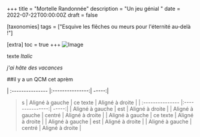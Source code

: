 +++
title = "Mortelle Randonnée"
description = "Un jeu génial "
date = 2022-07-22T00:00:00Z
draft = false

[taxonomies]
tags = ["Esquive les flêches ou meurs pour l'éternité au-delà !"]


[extra]
toc = true
+++
![Image](https://biodiversitypmc.sibils.org/img/logo_banner.7ff68d4d.png)

texte *Italic*

*j'ai hâte des vacances*

##il y a un QCM cet aprèm

| :--------------- |:---------------:| -----:|
>s
| Aligné à gauche  |   ce texte        |  Aligné à droite |
| :--------------- |:---------------:| -----:|
| Aligné à gauche  | est             |   Aligné à droite |
| Aligné à gauche  | centré          |    Aligné à droite |
| Aligné à gauche  |   ce texte        |  Aligné à droite |
| Aligné à gauche  | est             |   Aligné à droite |
| Aligné à gauche  | centré          |    Aligné à droite |
